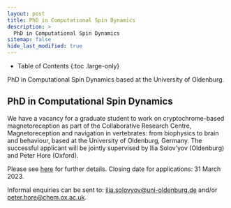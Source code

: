 ```yaml
---
layout: post
title: PhD in Computational Spin Dynamics
description: >
  PhD in Computational Spin Dynamics
sitemap: false
hide_last_modified: true
---
```


<!-- Google tag (gtag.js) -->
<script async src="https://www.googletagmanager.com/gtag/js?id=G-STRM3GYD69"></script>
<script>
  window.dataLayer = window.dataLayer || [];
  function gtag(){dataLayer.push(arguments);}
  gtag('js', new Date());

  gtag('config', 'G-STRM3GYD69');
</script>

- Table of Contents
{:toc .large-only}

PhD in Computational Spin Dynamics based at the University of Oldenburg.

## PhD in Computational Spin Dynamics

We have a vacancy for a graduate student to work on cryptochrome-based magnetoreception as part of the Collaborative Research Centre, Magnetoreception and navigation in vertebrates: from biophysics to brain and behaviour, based at the University of Oldenburg, Germany. The successful applicant will be jointly supervised by Ilia Solov’yov (Oldenburg) and Peter Hore (Oxford).

Please see [here](https://uol.de/stellen?stelle=69439) for further details. Closing date for applications: 31 March 2023.

Informal enquiries can be sent to: [ilia.solovyov@uni-oldenburg.de](mailto:ilia.solovyov@uni-oldenburg.de) and/or [peter.hore@chem.ox.ac.uk](mailto:peter.hore@chem.ox.ac.uk).


